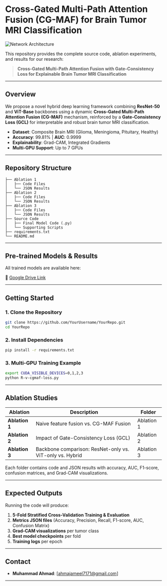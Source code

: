 
# Cross-Gated Multi-Path Attention Fusion (CG-MAF) for Brain Tumor MRI Classification

![Network Architecture](Network.png)

This repository provides the complete source code, ablation experiments, and results for our research:

> **Cross-Gated Multi-Path Attention Fusion with Gate-Consistency Loss for Explainable Brain Tumor MRI Classification**  


---

## Overview

We propose a novel hybrid deep learning framework combining **ResNet-50** and **ViT-Base** backbones using a dynamic **Cross-Gated Multi-Path Attention Fusion (CG-MAF)** mechanism, reinforced by a **Gate-Consistency Loss (GCL)** for interpretable and robust brain tumor MRI classification.

- **Dataset**: Composite Brain MRI (Glioma, Meningioma, Pituitary, Healthy)
- **Accuracy**: 99.81%  |  **AUC**: 0.9999
- **Explainability**: Grad-CAM, Integrated Gradients
- **Multi-GPU Support**: Up to 7 GPUs

---

## Repository Structure

```
├── Ablation 1
│   ├── Code Files
│   └── JSON Results
├── Ablation 2
│   ├── Code Files
│   └── JSON Results
├── Ablation 3
│   ├── Code Files
│   └── JSON Results
├── Source Code
│   ├── Final Model Code (.py)
│   └── Supporting Scripts
├── requirements.txt
└── README.md
```

---

## Pre-trained Models & Results

All trained models are available here:

🔗 [Google Drive Link](https://drive.google.com/drive/folders/15f4Pq5fe9Gdwjfi9rGNAE_IG8NRuuuYF?usp=sharing)

---

## Getting Started

### 1. Clone the Repository
```bash
git clone https://github.com/YourUsername/YourRepo.git
cd YourRepo
```

### 2. Install Dependencies
```bash
pip install -r requirements.txt
```

### 3. Multi-GPU Training Example
```bash
export CUDA_VISIBLE_DEVICES=0,1,2,3
python R-v-cgmaf-loss.py
```

---

## Ablation Studies

| Ablation | Description | Folder |
|----------|-------------|--------|
| **Ablation 1** | Naive feature fusion vs. CG-MAF Fusion | Ablation 1 |
| **Ablation 2** | Impact of Gate-Consistency Loss (GCL) | Ablation 2 |
| **Ablation 3** | Backbone comparison: ResNet-only vs. ViT-only vs. Hybrid | Ablation 3 |

Each folder contains code and JSON results with accuracy, AUC, F1-score, confusion matrices, and Grad-CAM visualizations.

---

## Expected Outputs

Running the code will produce:

1. **5-Fold Stratified Cross-Validation Training & Evaluation**
2. **Metrics JSON files** (Accuracy, Precision, Recall, F1-score, AUC, Confusion Matrix)
3. **Grad-CAM visualizations** per tumor class
4. **Best model checkpoints** per fold
5. **Training logs** per epoch
---

## Contact
- **Muhammad Ahmad**: [ahmajameel7171@gmail.com]
---
